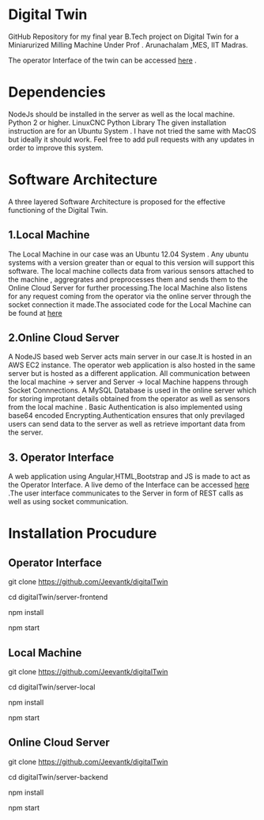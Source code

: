 # Digital Twin

GitHub Repository for my final year B.Tech project on Digital Twin for a Miniarurized Milling Machine Under Prof . Arunachalam ,MES, IIT Madras.

The operator Interface of the twin can be accessed <a href="http://54.190.43.20:3000/" target="_blank" >here</a> .

# Dependencies
NodeJs should be installed in the server as well as the local machine.
Python 2 or higher.
LinuxCNC Python Library
The given installation instruction are for an Ubuntu System . I have not tried the same with MacOS but ideally it should work.
Feel free to add pull requests with any updates in order to improve this system.

# Software Architecture
A three layered Software Architecture is proposed for the effective functioning of the Digital Twin.

## 1.Local Machine
The Local Machine in our case was an Ubuntu 12.04 System . Any ubuntu systems with a version greater than or equal to this version will support this software. The local machine collects data from various sensors attached to the machine , aggregrates and preprocesses them and sends them to the Online Cloud Server for further processing.The local Machine also listens for any request coming from the operator via the online server through the socket connection it made.The associated code for the Local Machine can be found at <a href="https://github.com/Jeevantk/digitalTwin/tree/master/server-local" target="_blank" >here</a>

## 2.Online Cloud Server
A NodeJS based web Server acts main server in our case.It is hosted in an AWS EC2 instance. The operator web application is also hosted in the same server but is hosted as a different application. All communication between the local machine -> server and Server -> local Machine happens through Socket Connnections. A MySQL Database is used in the online server which for storing improtant details obtained from the operator as well as sensors from the local machine . Basic Authentication is also implemented using base64 encoded Encrypting.Authentication ensures that only previlaged users can send data to the server as well as retrieve important data from the server.

## 3. Operator Interface
A web application using Angular,HTML,Bootstrap and JS is made to act as the Operator Interface. A live demo of the Interface can be accessed <a href="http://54.190.43.20:3000/" target="_blank" >here</a> .The user interface communicates to the Server in form of REST calls as well as using socket communication. 


# Installation Procudure

## Operator Interface
git clone https://github.com/Jeevantk/digitalTwin

cd digitalTwin/server-frontend

npm install

npm start

## Local Machine
git clone https://github.com/Jeevantk/digitalTwin

cd digitalTwin/server-local

npm install 

npm start

## Online Cloud Server
git clone https://github.com/Jeevantk/digitalTwin

cd digitalTwin/server-backend

npm install 

npm start
 
